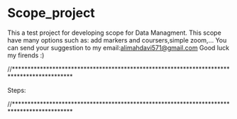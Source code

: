 # Scope_project
This a test project for developing scope for Data Managment.
This scope have many options such as: add markers and coursers,simple zoom,...
You can send your suggestion to my email:alimahdavi571@gmail.com
Good luck my firends :)


//*******************************************************************************************

Steps:



//*******************************************************************************************
